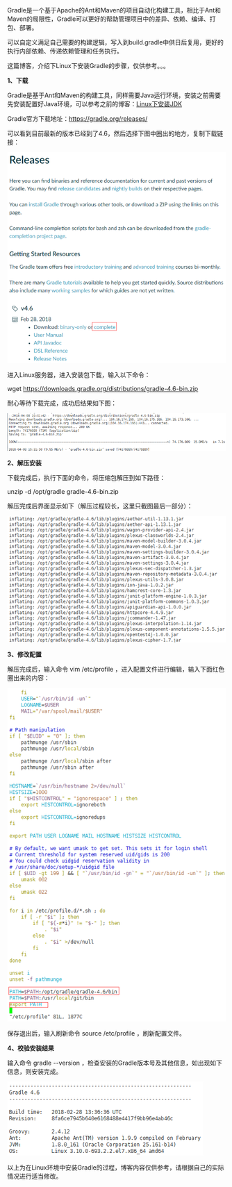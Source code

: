 Gradle是一个基于Apache的Ant和Maven的项目自动化构建工具，相比于Ant和Maven的局限性，Gradle可以更好的帮助管理项目中的差异、依赖、编译、打包、部署。

可以自定义满足自己需要的构建逻辑，写入到build.gradle中供日后复用，更好的执行内部依赖、传递依赖管理和任务执行。

这篇博客，介绍下Linux下安装Gradle的步骤，仅供参考。。。

 

**1、下载**

Gradle是基于Ant和Maven的构建工具，同样需要Java运行环境，安装之前需要先安装配置好Java环境，可以参考之前的博客：[Linux下安装JDK](http://www.cnblogs.com/imyalost/p/8709578.html)

Gradle官方下载地址：<https://gradle.org/releases/>

可以看到目前最新的版本已经到了4.6，然后选择下图中圈出的地方，复制下载链接：

<img src="./img/gradle/gradle-1.png">

 进入Linux服务器，进入安装包下载，输入以下命令：

 wget https://downloads.gradle.org/distributions/gradle-4.6-bin.zip 

耐心等待下载完成，成功后结果如下图：

<img src="./img/gradle/gradle-2.png">

 

**2、解压安装**

下载完成后，执行下面的命令，将压缩包解压到如下路径：

 unzip -d /opt/gradle gradle-4.6-bin.zip 

解压完成后界面显示如下（解压过程较长，这里只截图最后一部分）：

<img src="./img/gradle/gradle-3.png">

 

**3、修改配置**

解压完成后，输入命令 vim /etc/profile ，进入配置文件进行编辑，输入下面红色圈出来的内容：

<img src="./img/gradle/gradle-4.png">

保存退出后，输入刷新命令 source /etc/profile ，刷新配置文件。

 

**4、校验安装结果**

输入命令 gradle --version ，检查安装的Gradle版本号及其他信息，如出现如下信息，则安装完成。

<img src="./img/gradle/gradle-5.png">

 

以上为在Linux环境中安装Gradle的过程，博客内容仅供参考，请根据自己的实际情况进行适当修改。